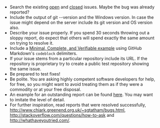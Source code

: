 * Search the existing [open](https://github.com/git-for-windows/git/issues?q=is%3Aopen) and [closed](https://github.com/git-for-windows/git/issues?q=is%3Aclosed) issues. Maybe the bug was already reported?
* Include the output of git --version and the Windows version. In case the issue might depend on the server include its git version and OS version also.
* Describe your issue properly. If you spend 30 seconds throwing out a sloppy report, do expect that others will spend exactly the same amount on trying to resolve it.
* Include a [Minimal, Complete, and Verifiable example](http://stackoverflow.com/help/mcve) using GitHub Markdown's `codeblock` delimiters.
* If your issue stems from a particular repository include its URL. If the repository is proprietary try to create a public test repository showing the same issue.
* Be prepared to test fixes!
* Be polite. You are asking highly competent software developers for help, for free, so you might want to avoid treating them as if they were a commodity or at your free disposal.
* An example for an outstanding report can be found [here](https://github.com/msysgit/msysgit/issues/206#issuecomment-44574988). You may want to imitate the level of detail.
* For further inspiration, read reports that were resolved successfully, http://www.chiark.greenend.org.uk/~sgtatham/bugs.html, http://stackoverflow.com/questions/how-to-ask and http://whathaveyoutried.com/.